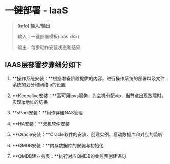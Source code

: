# 一键部署 - IaaS

> **\[info\] 输入/输出**
>
> 输入：一键部署模板(iaas.xlsx)
>
> 输出：每步动作安装状态和结果

## IAAS层部署步骤细分如下

1. **操作系统安装：**根据准备阶段提供的内容，进行操作系统的部署以及文件系统的划分和网络ip的设置

3. **Keepalive安装：**高可用ipvs服务，为主机分配vip，当节点出现故障时，实现ip地址的切换

3. **sPool安装：**用作存储NAS管理

4. **HA安装：**双机软件安装

5. **Oracle安装：**Oracle软件的安装、创建实例、启动数据库和对应的监听

7. **QMDB安装：**内存数据库的安装与初始化

8. **QMDB建业务表：**执行对应QMDB的业务表创建语句



